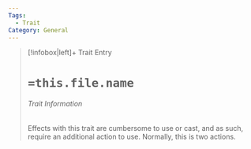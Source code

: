 ```yaml
---
Tags:
  - Trait
Category: General
---
```

> [!infobox|left]+ Trait Entry
> # `=this.file.name`
> ###### Trait Information
> Effects with this trait are cumbersome to use or cast, and as such, require an additional action to use. Normally, this is two actions.